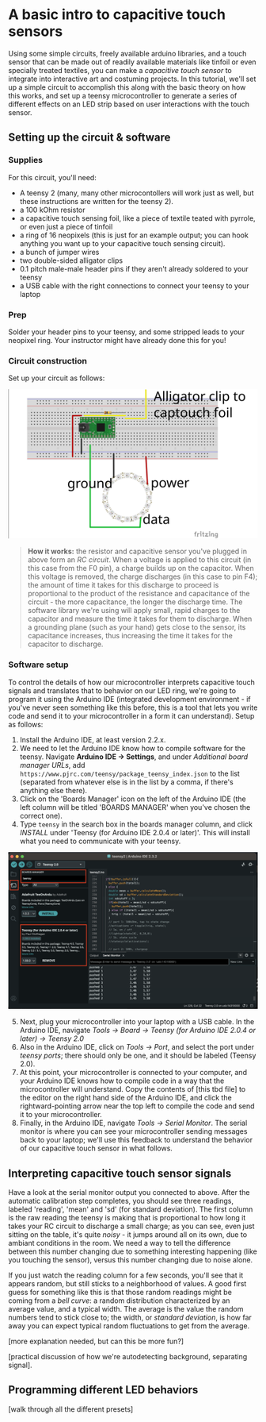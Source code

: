 # A basic intro to capacitive touch sensors

Using some simple circuits, freely available arduino libraries, and a touch sensor that can be made out of readily available materials like tinfoil or even specially treated textiles, you can make a _capacitive touch sensor_ to integrate into interactive art and costuming projects. In this tutorial, we'll set up a simple circuit to accomplish this along with the basic theory on how this works, and set up a teensy microcontroller to generate a series of different effects on an LED strip based on user interactions with the touch sensor.

## Setting up the circuit & software

### Supplies

For this circuit, you'll need:

 - A teensy 2 (many, many other microcontollers will work just as well, but these instructions are written for the teensy 2).
 - a 100 kOhm resistor
 - a capacitive touch sensing foil, like a piece of textile teated with pyrrole, or even just a piece of tinfoil
 - a ring of 16 neopixels (this is just for an example output; you can hook anything you want up to your capacitive touch sensing circuit).
 - a bunch of jumper wires
 - two double-sided alligator clips
 - 0.1 pitch male-male header pins if they aren't already soldered to your teensy
 - a USB cable with the right connections to connect your teensy to your laptop

### Prep

Solder your header pins to your teensy, and some stripped leads to your neopixel ring. Your instructor might have already done this for you!

### Circuit construction

Set up your circuit as follows:

![basic captouch circuit](basic-setup_bb.svg)

> **How it works:** the resistor and capacitive sensor you've plugged in above form an _RC circuit_. When a voltage is applied to this circuit (in this case from the F0 pin), a charge builds up on the capacitor. When this voltage is removed, the charge discharges (in this case to pin F4); the amount of time it takes for this discharge to proceed is proportional to the product of the resistance and capacitance of the circuit - the more capacitance, the longer the discharge time. The software library we're using will apply small, rapid charges to the capacitor and measure the time it takes for them to discharge. When a grounding plane (such as your hand) gets close to the sensor, its capacitance increases, thus increasing the time it takes for the capacitor to discharge.

### Software setup

To control the details of how our microcontroller interprets capacitive touch signals and translates that to behavior on our LED ring, we're going to program it using the Arduino IDE (integrated development environment - if you've never seen something like this before, this is a tool that lets you write code and send it to your microcontroller in a form it can understand). Setup as follows:

1. Install the Arduino IDE, at least version 2.2.x.
2. We need to let the Arduino IDE know how to compile software for the teensy. Navigate **Arduino IDE -> Settings**, and under *Additional board manager URLs*, add `https://www.pjrc.com/teensy/package_teensy_index.json` to the list (separated from whatever else is in the list by a comma, if there's anything else there).
3. Click on the 'Boards Manager' icon on the left of the Arduino IDE (the left column will be titled 'BOARDS MANAGER' when you've chosen the correct one).
4. Type `teensy` in the search box in the boards manager column, and click *INSTALL* under 'Teensy (for Arduino IDE 2.0.4 or later)'. This will install what you need to communicate with your teensy.

![board manager IDE settings](arduinoIDEboards.png)

5. Next, plug your microcontroller into your laptop with a USB cable. In the Arduino IDE, navigate *Tools -> Board -> Teensy (for Arduino IDE 2.0.4 or later) -> Teensy 2.0*
6. Also in the Arduino IDE, click on *Tools -> Port*, and select the port under *teensy ports*; there should only be one, and it should be labeled (Teensy 2.0).
7. At this point, your microcontroller is connected to your computer, and your Arduino IDE knows how to compile code in a way that the microcontroller will understand. Copy the contents of [this tbd file] to the editor on the right hand side of the Arduino IDE, and click the rightward-pointing arrow near the top left to compile the code and send it to your microcontroller.
8. Finally, in the Arduino IDE, navigate *Tools -> Serial Monitor*. The serial monitor is where you can see your microcontroller sending messages back to your laptop; we'll use this feedback to understand the behavior of our capacitive touch sensor in what follows.

## Interpreting capacitive touch sensor signals

Have a look at the serial monitor output you connected to above. After the automatic calibration step completes, you should see three readings, labeled 'reading', 'mean' and 'sd' (for standard deviation). The first column is the raw reading the teensy is making that is proportional to how long it takes your RC circuit to discharge a small charge; as you can see, even just sitting on the table, it's quite _noisy_ - it jumps around all on its own, due to ambiant conditions in the room. We need a way to tell the difference between this number changing due to something interesting happening (like you touching the sensor), versus this number changing due to noise alone.

If you just watch the reading column for a few seconds, you'll see that it appears random, but still sticks to a neighborhood of values. A good first guess for something like this is that those random readings might be coming from a _bell curve_: a random distribution characterized by an average value, and a typical width. The average is the value the random numbers tend to stick close to; the width, or _standard deviation_, is how far away you can expect typical random fluctuations to get from the average.

[more explanation needed, but can this be more fun?]



[practical discussion of how we're autodetecting background, separating signal].

## Programming different LED behaviors

[walk through all the different presets]
